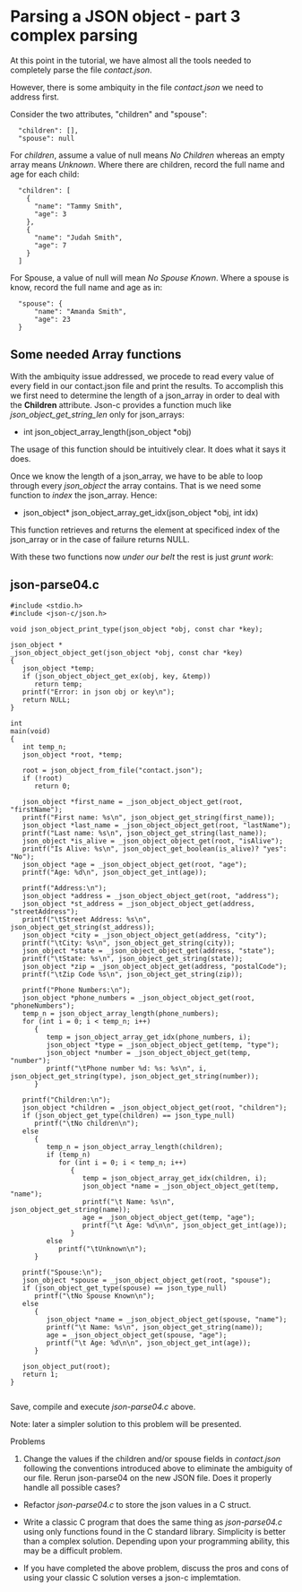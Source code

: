 # Parsing a JSON object - part 3 complex parsing

At this point in the tutorial, we have almost all the tools needed to completely parse the file _*contact.json*_.

However, there is some ambiquity in the file _*contact.json*_ we need to address first.

Consider the two attributes, "children" and "spouse":

```
  "children": [],
  "spouse": null
```
For *children*, assume a value of null means _*No Children*_ whereas an empty array means _*Unknown*_.
Where there are children, record the full name and age for each child:

```
  "children": [
    {
      "name": "Tammy Smith",
      "age": 3
    },
    {
      "name": "Judah Smith",
      "age": 7
    }
  ]
```
For Spouse, a value of null will mean _*No Spouse Known*_. 
Where a spouse is know, record the full name and age as in:

```
  "spouse": {
      "name": "Amanda Smith",
      "age": 23
  }
```

## Some needed Array functions

With the ambiquity issue addressed, we procede to read every value of every field in our contact.json file and print the results. To accomplish this we first need to determine the length of a json\_array in order to deal with the **Children** attribute. Json-c provides a function much like _*json_object_get_string_len*_ only for json_arrays:

- int json_object_array_length(json_object \*obj)

The usage of this function should be intuitively clear. It does what it says it does.

Once we know the length of a json\_array, we have to be able to loop through every _*json_object*_ the array contains. That is we need some function to _index_ the json_array. Hence:

- json_object\* json_object_array_get_idx(json_object \*obj, int idx)

This function retrieves and returns the element at specificed index of the json_array or in the case of failure returns NULL.

With these two functions now _under our belt_ the rest is just *grunt work*: 

## json-parse04.c

```
#include <stdio.h>
#include <json-c/json.h>

void json_object_print_type(json_object *obj, const char *key);

json_object *
_json_object_object_get(json_object *obj, const char *key)
{
   json_object *temp;
   if (json_object_object_get_ex(obj, key, &temp))
      return temp;
   printf("Error: in json obj or key\n");
   return NULL;
}

int
main(void)
{
   int temp_n;
   json_object *root, *temp;

   root = json_object_from_file("contact.json");
   if (!root)
      return 0;

   json_object *first_name = _json_object_object_get(root, "firstName");
   printf("First name: %s\n", json_object_get_string(first_name));
   json_object *last_name = _json_object_object_get(root, "lastName");
   printf("Last name: %s\n", json_object_get_string(last_name));
   json_object *is_alive = _json_object_object_get(root, "isAlive");
   printf("Is Alive: %s\n", json_object_get_boolean(is_alive)? "yes": "No");
   json_object *age = _json_object_object_get(root, "age");
   printf("Age: %d\n", json_object_get_int(age));

   printf("Address:\n");
   json_object *address = _json_object_object_get(root, "address");
   json_object *st_address = _json_object_object_get(address, "streetAddress");
   printf("\tStreet Address: %s\n", json_object_get_string(st_address));
   json_object *city = _json_object_object_get(address, "city");
   printf("\tCity: %s\n", json_object_get_string(city));
   json_object *state = _json_object_object_get(address, "state");
   printf("\tState: %s\n", json_object_get_string(state));
   json_object *zip = _json_object_object_get(address, "postalCode");
   printf("\tZip Code %s\n", json_object_get_string(zip));

   printf("Phone Numbers:\n");
   json_object *phone_numbers = _json_object_object_get(root, "phoneNumbers");
   temp_n = json_object_array_length(phone_numbers);
   for (int i = 0; i < temp_n; i++)
      {
         temp = json_object_array_get_idx(phone_numbers, i);
         json_object *type = _json_object_object_get(temp, "type");
         json_object *number = _json_object_object_get(temp, "number");
         printf("\tPhone number %d: %s: %s\n", i, json_object_get_string(type), json_object_get_string(number));
      }

   printf("Children:\n");
   json_object *children = _json_object_object_get(root, "children");
   if (json_object_get_type(children) == json_type_null)
      printf("\tNo children\n");
   else
      {
         temp_n = json_object_array_length(children);
         if (temp_n)
            for (int i = 0; i < temp_n; i++)
               {
                  temp = json_object_array_get_idx(children, i);
                  json_object *name = _json_object_object_get(temp, "name");
                  printf("\t Name: %s\n", json_object_get_string(name));
                  age = _json_object_object_get(temp, "age");
                  printf("\t Age: %d\n\n", json_object_get_int(age));
               }
         else
            printf("\tUnknown\n");
      }

   printf("Spouse:\n");
   json_object *spouse = _json_object_object_get(root, "spouse");
   if (json_object_get_type(spouse) == json_type_null)
      printf("\tNo Spouse Known\n");
   else
      {
         json_object *name = _json_object_object_get(spouse, "name");
         printf("\t Name: %s\n", json_object_get_string(name));
         age = _json_object_object_get(spouse, "age");
         printf("\t Age: %d\n\n", json_object_get_int(age));
      }

   json_object_put(root);
   return 1;
}


```

Save, compile and execute _*json-parse04.c*_ above. 

Note: later a simpler solution to this problem will be presented.

Problems

1. Change the values if the children and/or spouse fields in _*contact.json*_ following the conventions introduced above to eliminate the ambiguity of our file. Rerun json-parse04 on the new JSON file. Does it properly handle all possible cases?

- Refactor _*json-parse04.c*_ to store the json values in a C struct.

- Write a classic C program that does the same thing as _*json-parse04.c*_ using only functions found in the C standard library. Simplicity is better than a complex solution. Depending upon your programming ability, this may be a difficult problem.

- If you have completed the above problem, discuss the pros and cons of using your classic C solution verses a json-c implemtation.
